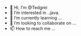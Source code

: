 - 👋 Hi, I’m @Tedgrei
- 👀 I’m interested in ..java.
- 🌱 I’m currently learning ...
- 💞️ I’m looking to collaborate on ...
- 📫 How to reach me ...

<!---
Tedgrei/Tedgrei is a ✨ special ✨ repository because its `README.md` (this file) appears on your GitHub profile.
You can click the Preview link to take a look at your changes.
--->
